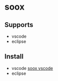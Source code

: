 # soox 

## Supports  
* vscode
* eclipse

## Install
* vscode [soox vscode](https://marketplace.visualstudio.com/search?term=soox&target=VSCode)
* eclipse 
